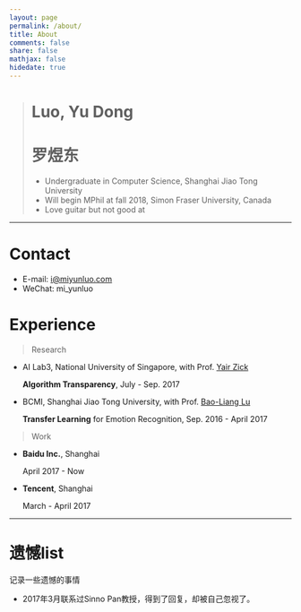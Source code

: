 ```yaml
---
layout: page
permalink: /about/
title: About
comments: false
share: false
mathjax: false
hidedate: true
---
```


> # Luo, Yu Dong
> # 罗煜东
> - Undergraduate in Computer Science, Shanghai Jiao Tong University
> - Will begin MPhil at fall 2018, Simon Fraser University, Canada
> - Love guitar but not good at

---

# Contact

+ E-mail: i@miyunluo.com
+ WeChat: mi_yunluo

# Experience

> Research

+ AI Lab3, National University of Singapore, with Prof. [Yair Zick](http://www.comp.nus.edu.sg/~zick/)

  **Algorithm Transparency**, July - Sep. 2017

+ BCMI, Shanghai Jiao Tong University, with Prof. [Bao-Liang Lu](http://bcmi.sjtu.edu.cn/~blu/)

  **Transfer Learning** for Emotion Recognition, Sep. 2016 - April 2017

> Work

+ **Baidu Inc.**, Shanghai

  April 2017 - Now

+ **Tencent**, Shanghai

  March - April 2017



---



# 遗憾list

记录一些遗憾的事情

+ 2017年3月联系过Sinno Pan教授，得到了回复，却被自己忽视了。